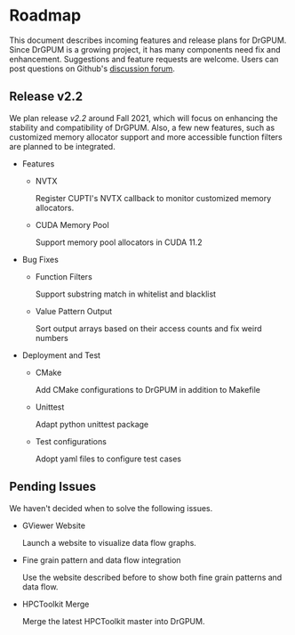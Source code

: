 # Roadmap

This document describes incoming features and release plans for DrGPUM. Since DrGPUM is a growing project, it has many components need fix and enhancement. Suggestions and feature requests are welcome. Users can post questions on Github's [discussion forum](https://github.com/Lin-Mao/DrGPUM/issues).

## Release v2.2

We plan release *v2.2* around Fall 2021, which will focus on enhancing the stability and compatibility of DrGPUM. Also, a few new features, such as customized memory allocator support and more accessible function filters are planned to be integrated.


- Features

    - NVTX

        Register CUPTI's NVTX callback to monitor customized memory allocators.

    - CUDA Memory Pool

        Support memory pool allocators in CUDA 11.2

- Bug Fixes

    - Function Filters
    
        Support substring match in whitelist and blacklist

    - Value Pattern Output

        Sort output arrays based on their access counts and fix weird numbers

- Deployment and Test

    - CMake

        Add CMake configurations to DrGPUM in addition to Makefile

    - Unittest

        Adapt python unittest package

    - Test configurations

        Adopt yaml files to configure test cases

## Pending Issues

We haven't decided when to solve the following issues.

- GViewer Website
    
    Launch a website to visualize data flow graphs.

- Fine grain pattern and data flow integration

    Use the website described before to show both fine grain patterns and data flow.

- HPCToolkit Merge

    Merge the latest HPCToolkit master into DrGPUM.
